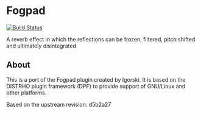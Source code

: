# Fogpad

[![Build Status](https://travis-ci.com/linuxmao-org/fogpad.svg?branch=master)](https://travis-ci.com/linuxmao-org/fogpad)

A reverb effect in which the reflections can be frozen, filtered, pitch shifted and ultimately disintegrated

## About

This is a port of the Fogpad plugin created by Igorski.
It is based on the DISTRHO plugin framework (DPF) to provide support of
GNU/Linux and other platforms.

Based on the upstream revision: d5b2a27
